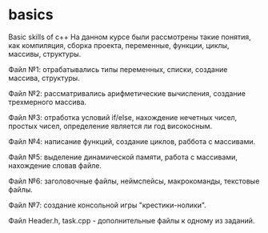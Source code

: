 # basics
Basic skills of c++
На данном курсе были рассмотрены такие понятия, как компиляция, сборка проекта, переменные, функции, циклы, массивы, структуры.

Файл №1: отрабатывались типы переменных, списки, создание массива, структуры.

Файл №2: рассматривались арифметические вычисления, создание трехмерного массива.

Файл №3: отработка условий if/else, нахождение нечетных чисел, простых чисел, определение является ли год високосным.

Файл №4: написание функций, создание циклов, раббота с массивами.

Файл №5: выделение динамической памяти, работа с массивами, нахождение словав файле.

Файл №6: заголовочные файлы, неймспейсы, макрокоманды, текстовые файлы.

Файл №7: создание консольной игры "крестики-нолики".

Файл Header.h, task.cpp - дополнительные файлы к одному из заданий.
